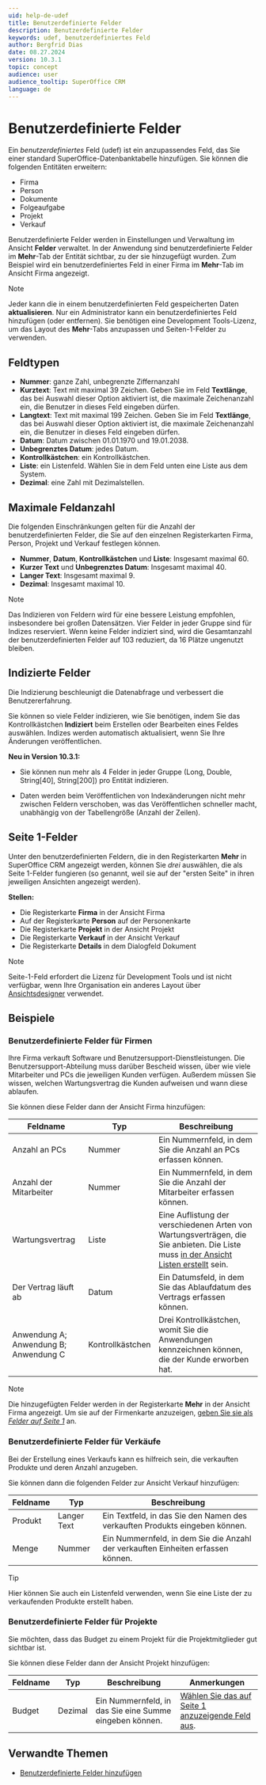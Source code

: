 ```yaml
---
uid: help-de-udef
title: Benutzerdefinierte Felder
description: Benutzerdefinierte Felder
keywords: udef, benutzerdefiniertes Feld
author: Bergfrid Dias
date: 08.27.2024
version: 10.3.1
topic: concept
audience: user
audience_tooltip: SuperOffice CRM
language: de
---
```


# Benutzerdefinierte Felder

Ein *benutzerdefiniertes* Feld (udef) ist ein anzupassendes Feld, das Sie einer standard SuperOffice-Datenbanktabelle hinzufügen. Sie können die folgenden Entitäten erweitern:

* Firma
* Person
* Dokumente
* Folgeaufgabe
* Projekt
* Verkauf

Benutzerdefinierte Felder werden in Einstellungen und Verwaltung im Ansicht **Felder** verwaltet. In der Anwendung sind benutzerdefinierte Felder im **Mehr**-Tab der Entität sichtbar, zu der sie hinzugefügt wurden. Zum Beispiel wird ein benutzerdefiniertes Feld in einer Firma im **Mehr**-Tab im Ansicht Firma angezeigt.

> [!NOTE]
> Jeder kann die in einem benutzerdefinierten Feld gespeicherten Daten **aktualisieren**. Nur ein Administrator kann ein benutzerdefiniertes Feld hinzufügen (oder entfernen). Sie benötigen eine Development Tools-Lizenz, um das Layout des **Mehr**-Tabs anzupassen und Seiten-1-Felder zu verwenden.

## <a id="field-types"></a>Feldtypen

* **Nummer**: ganze Zahl, unbegrenzte Ziffernanzahl
* **Kurztext**: Text mit maximal 39 Zeichen. Geben Sie im Feld **Textlänge**, das bei Auswahl dieser Option aktiviert ist, die maximale Zeichenanzahl ein, die Benutzer in dieses Feld eingeben dürfen.
* **Langtext**: Text mit maximal 199 Zeichen. Geben Sie im Feld **Textlänge**, das bei Auswahl dieser Option aktiviert ist, die maximale Zeichenanzahl ein, die Benutzer in dieses Feld eingeben dürfen.
* **Datum**: Datum zwischen 01.01.1970 und 19.01.2038.
* **Unbegrenztes Datum**: jedes Datum.
* **Kontrollkästchen**: ein Kontrollkästchen.
* **Liste**: ein Listenfeld. Wählen Sie in dem Feld unten eine Liste aus dem System.
* **Dezimal**: eine Zahl mit Dezimalstellen.

## <a id="limit"></a>Maximale Feldanzahl

Die folgenden Einschränkungen gelten für die Anzahl der benutzerdefinierten Felder, die Sie auf den einzelnen Registerkarten Firma, Person, Projekt und Verkauf festlegen können.

* **Nummer**, **Datum**, **Kontrollkästchen** und **Liste**: Insgesamt maximal 60.
* **Kurzer Text** und **Unbegrenztes Datum**: Insgesamt maximal 40.
* **Langer Text**: Insgesamt maximal 9.
* **Dezimal**: Insgesamt maximal 10.

> [!NOTE]
> Das Indizieren von Feldern wird für eine bessere Leistung empfohlen, insbesondere bei großen Datensätzen. Vier Felder in jeder Gruppe sind für Indizes reserviert. Wenn keine Felder indiziert sind, wird die Gesamtanzahl der benutzerdefinierten Felder auf 103 reduziert, da 16 Plätze ungenutzt bleiben.

## <a id="index"></a>Indizierte Felder

Die Indizierung beschleunigt die Datenabfrage und verbessert die Benutzererfahrung.

Sie können so viele Felder indizieren, wie Sie benötigen, indem Sie das Kontrollkästchen **Indiziert** beim Erstellen oder Bearbeiten eines Feldes auswählen. Indizes werden automatisch aktualisiert, wenn Sie Ihre Änderungen veröffentlichen.

**Neu in Version 10.3.1:**

* Sie können nun mehr als 4 Felder in jeder Gruppe (Long, Double, String[40], String[200]) pro Entität indizieren.

* Daten werden beim Veröffentlichen von Indexänderungen nicht mehr zwischen Feldern verschoben, was das Veröffentlichen schneller macht, unabhängig von der Tabellengröße (Anzahl der Zeilen).

## <a id="page-1"></a>Seite 1-Felder

Unter den benutzerdefinierten Feldern, die in den Registerkarten **Mehr** in SuperOffice CRM angezeigt werden, können Sie *drei* auswählen, die als Seite 1-Felder fungieren (so genannt, weil sie auf der "ersten Seite" in ihren jeweiligen Ansichten angezeigt werden).

**Stellen:**

* Die Registerkarte **Firma** in der Ansicht Firma
* Auf der Registerkarte **Person** auf der Personenkarte
* Die Registerkarte **Projekt** in der Ansicht Projekt
* Die Registerkarte **Verkauf** in der Ansicht Verkauf
* Die Registerkarte **Details** in dem Dialogfeld Dokument

> [!NOTE]
> Seite-1-Feld erfordert die Lizenz für Development Tools und ist nicht verfügbar, wenn Ihre Organisation ein anderes Layout über [Ansichtsdesigner][8] verwendet.

## Beispiele

### Benutzerdefinierte Felder für Firmen

Ihre Firma verkauft Software und Benutzersupport-Dienstleistungen. Die Benutzersupport-Abteilung muss darüber Bescheid wissen, über wie viele Mitarbeiter und PCs die jeweiligen Kunden verfügen. Außerdem müssen Sie wissen, welchen Wartungsvertrag die Kunden aufweisen und wann diese ablaufen.

Sie können diese Felder dann der Ansicht Firma hinzufügen:

| Feldname | Typ | Beschreibung |
|---|---|---|
| Anzahl an PCs | Nummer | Ein Nummernfeld, in dem Sie die Anzahl an PCs erfassen können. |
| Anzahl der Mitarbeiter | Nummer | Ein Nummernfeld, in dem Sie die Anzahl der Mitarbeiter erfassen können. |
| Wartungsvertrag | Liste | Eine Auflistung der verschiedenen Arten von Wartungsverträgen, die Sie anbieten. Die Liste muss [in der Ansicht Listen erstellt][3] sein. |
| Der Vertrag läuft ab | Datum | Ein Datumsfeld, in dem Sie das Ablaufdatum des Vertrags erfassen können. |
| Anwendung A; Anwendung B; Anwendung C | Kontrollkästchen | Drei Kontrollkästchen, womit Sie die Anwendungen kennzeichnen können, die der Kunde erworben hat. |

> [!NOTE]
> Die hinzugefügten Felder werden in der Registerkarte **Mehr** in der Ansicht Firma angezeigt. Um sie auf der Firmenkarte anzuzeigen, [geben Sie sie als *Felder auf Seite 1*][1] an.

### Benutzerdefinierte Felder für Verkäufe

Bei der Erstellung eines Verkaufs kann es hilfreich sein, die verkauften Produkte und deren Anzahl anzugeben.

Sie können dann die folgenden Felder zur Ansicht Verkauf hinzufügen:

| Feldname | Typ | Beschreibung |
|---|---|---|
| Produkt | Langer Text | Ein Textfeld, in das Sie den Namen des verkauften Produkts eingeben können. |
| Menge | Nummer | Ein Nummernfeld, in dem Sie die Anzahl der verkauften Einheiten erfassen können. |

> [!TIP]
> Hier können Sie auch ein Listenfeld verwenden, wenn Sie eine Liste der zu verkaufenden Produkte erstellt haben.

### Benutzerdefinierte Felder für Projekte

Sie möchten, dass das Budget zu einem Projekt für die Projektmitglieder gut sichtbar ist.

Sie können diese Felder dann der Ansicht Projekt hinzufügen:

| Feldname | Typ | Beschreibung | Anmerkungen |
|---|---|---|---|
| Budget | Dezimal | Ein Nummernfeld, in das Sie eine Summe eingeben können. | [Wählen Sie das auf Seite 1 anzuzeigende Feld aus][1]. |

## Verwandte Themen

* [Benutzerdefinierte Felder hinzufügen][2]

<!-- Referenced links -->
[1]: ../admin/edit-udef-layout.md#page-1
[2]: ../admin/add-udef.md
[3]: ../../admin/lists/learn/adding-user-defined-lists.md
[8]: ../../ui/screen-designer/learn/index.md

<!-- Referenced images -->